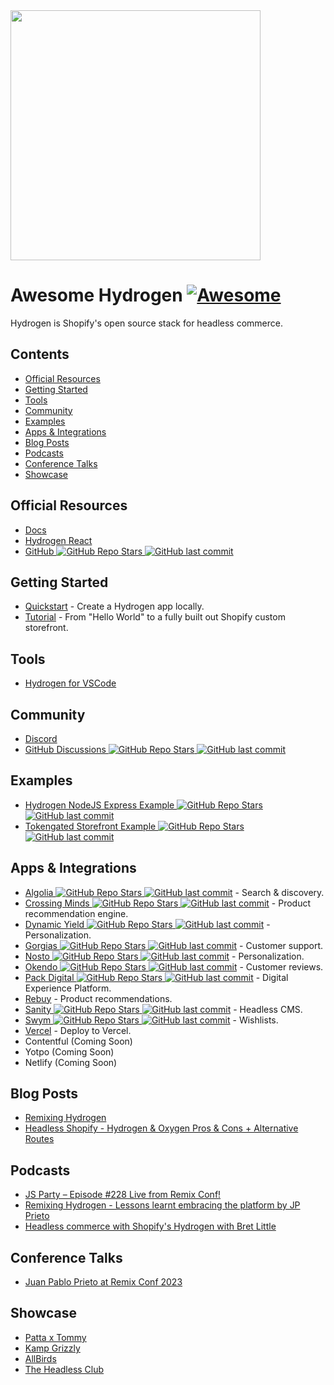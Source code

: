 <img width="400" src="https://github.com/shopify/awesome-hydrogen/raw/main/assets/hydrogen-logo.svg">

# Awesome Hydrogen [![Awesome](https://cdn.rawgit.com/sindresorhus/awesome/d7305f38d29fed78fa85652e3a63e154dd8e8829/media/badge.svg)](https://github.com/sindresorhus/awesome)

Hydrogen is Shopify's open source stack for headless commerce.

## Contents

- [Official Resources](#official-resources)
- [Getting Started](#getting-started)
- [Tools](#tools)
- [Community](#community)
- [Examples](#examples)
- [Apps & Integrations](#apps--integrations)
- [Blog Posts](#blog-posts)
- [Podcasts](#podcasts)
- [Conference Talks](#conference-talks)
- [Showcase](#showcase)

## Official Resources

- [Docs](https://shopify.dev/docs/custom-storefronts/hydrogen)
- [Hydrogen React](https://shopify.dev/docs/custom-storefronts/hydrogen-react)
- [GitHub ![GitHub Repo Stars](https://img.shields.io/github/stars/Shopify/hydrogen) ![GitHub last commit](https://img.shields.io/github/last-commit/Shopify/hydrogen)](https://github.com/Shopify/hydrogen)

## Getting Started

- [Quickstart](https://shopify.dev/docs/custom-storefronts/hydrogen/getting-started/quickstart) - Create a Hydrogen app locally.
- [Tutorial](https://shopify.dev/docs/custom-storefronts/hydrogen/building) - From "Hello World" to a fully built out Shopify custom storefront.

## Tools

- [Hydrogen for VSCode](https://marketplace.visualstudio.com/items?itemName=crtogrm.hydrogen-vscode&ssr=false#overview)

## Community

- [Discord](https://discord.gg/shopifydevs)
- [GitHub Discussions ![GitHub Repo Stars](https://img.shields.io/github/stars/Shopify/hydrogen-v1) ![GitHub last commit](https://img.shields.io/github/last-commit/Shopify/hydrogen-v1)](https://github.com/Shopify/hydrogen-v1/discussions)

## Examples

- [Hydrogen NodeJS Express Example ![GitHub Repo Stars](https://img.shields.io/github/stars/Shopify/hydrogen) ![GitHub last commit](https://img.shields.io/github/last-commit/Shopify/hydrogen)](https://github.com/Shopify/hydrogen/tree/2023-04/examples/express)
- [Tokengated Storefront Example ![GitHub Repo Stars](https://img.shields.io/github/stars/Shopify/gated-hydrogen-example) ![GitHub last commit](https://img.shields.io/github/last-commit/Shopify/gated-hydrogen-example)](https://github.com/Shopify/gated-hydrogen-example)

## Apps & Integrations

- [Algolia ![GitHub Repo Stars](https://img.shields.io/github/stars/algolia/shopify-hydrogen-algolia) ![GitHub last commit](https://img.shields.io/github/last-commit/algolia/shopify-hydrogen-algolia)](https://github.com/algolia/shopify-hydrogen-algolia) - Search & discovery.
- [Crossing Minds ![GitHub Repo Stars](https://img.shields.io/github/stars/Crossing-Minds/hydrogen-demo-store) ![GitHub last commit](https://img.shields.io/github/last-commit/Crossing-Minds/hydrogen-demo-store)](https://github.com/Crossing-Minds/hydrogen-demo-store) - Product recommendation engine.
- [Dynamic Yield ![GitHub Repo Stars](https://img.shields.io/github/stars/DynamicYield/shopify-hydrogen-demo) ![GitHub last commit](https://img.shields.io/github/last-commit/DynamicYield/shopify-hydrogen-demo)](https://github.com/DynamicYield/shopify-hydrogen-demo) - Personalization.
- [Gorgias ![GitHub Repo Stars](https://img.shields.io/github/stars/gorgias/hydrogen-demo) ![GitHub last commit](https://img.shields.io/github/last-commit/gorgias/hydrogen-demo)](https://github.com/gorgias/hydrogen-demo/) - Customer support.
- [Nosto ![GitHub Repo Stars](https://img.shields.io/github/stars/Nosto/shopify-hydrogen-demo) ![GitHub last commit](https://img.shields.io/github/last-commit/Nosto/shopify-hydrogen-demo)](https://github.com/Nosto/shopify-hydrogen-demo) - Personalization.
- [Okendo ![GitHub Repo Stars](https://img.shields.io/github/stars/okendo/okendo-shopify-hydrogen-demo) ![GitHub last commit](https://img.shields.io/github/last-commit/okendo/okendo-shopify-hydrogen-demo)](https://github.com/okendo/okendo-shopify-hydrogen-demo) - Customer reviews.
- [Pack Digital ![GitHub Repo Stars](https://img.shields.io/github/stars/packdigital/pack-hydrogen-demo) ![GitHub last commit](https://img.shields.io/github/last-commit/packdigital/pack-hydrogen-demo)](https://github.com/packdigital/pack-hydrogen-demo) - Digital Experience Platform.
- [Rebuy](https://bitbucket.org/rebuyengine/npm-rebuy-hydrogen) - Product recommendations.
- [Sanity ![GitHub Repo Stars](https://img.shields.io/github/stars/sanity-io/hydrogen-sanity-demo) ![GitHub last commit](https://img.shields.io/github/last-commit/sanity-io/hydrogen-sanity-demo)](https://github.com/sanity-io/hydrogen-sanity-demo) - Headless CMS.
- [Swym ![GitHub Repo Stars](https://img.shields.io/github/stars/swym-corp/swym-hydrogen-store) ![GitHub last commit](https://img.shields.io/github/last-commit/swym-corp/swym-hydrogen-store)](https://github.com/swym-corp/swym-hydrogen-store) - Wishlists.
- [Vercel](https://vercel.com/templates/remix/hydrogen-2) - Deploy to Vercel.
- Contentful (Coming Soon)
- Yotpo (Coming Soon)
- Netlify (Coming Soon)


## Blog Posts

- [Remixing Hydrogen](https://hydrogen.shopify.dev/roadmap#remixing-hydrogen)
- [Headless Shopify - Hydrogen & Oxygen Pros & Cons + Alternative Routes](https://vervaunt.com/shopify-hydrogen-oxygen-pros-cons)

## Podcasts

- [JS Party – Episode #228 Live from Remix Conf!](https://jsparty.fm/228#t=31:29)
- [Remixing Hydrogen - Lessons learnt embracing the platform by JP Prieto](https://www.youtube.com/watch?v=MbfKZmvefNs)
- [Headless commerce with Shopify's Hydrogen with Bret Little](https://www.youtube.com/watch?v=dTh1esIxw1k)

## Conference Talks

- [Juan Pablo Prieto at Remix Conf 2023](https://www.youtube.com/watch?v=qVkRyjSrhXs&t=22990s)

## Showcase

- [Patta x Tommy](https://hydrogen.shopify.dev/case-studies/patta-x-tommy)
- [Kamp Grizzly](https://hydrogen.shopify.dev/case-studies/kamp-grizzly)
- [AllBirds](https://hydrogen.shopify.dev/case-studies/allbirds)
- [The Headless Club](https://theheadlessclub.com/tool/hydrogen)
